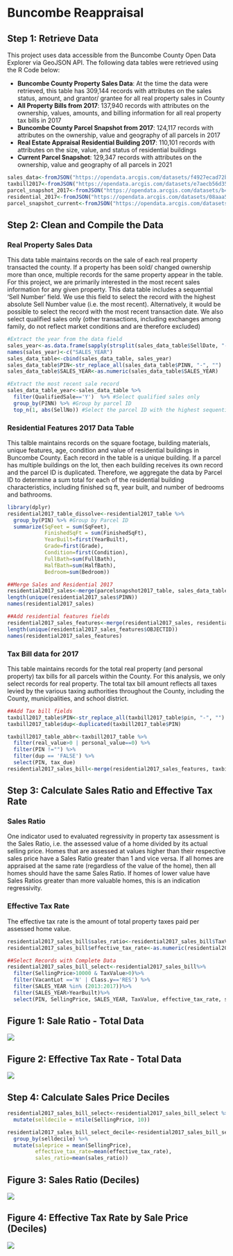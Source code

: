 Buncombe Reappraisal
================

## Step 1: Retrieve Data

This project uses data accessible from the Buncombe County Open Data
Explorer via GeoJSON API. The following data tables were retrieved using
the R Code below:

  - **Buncombe County Property Sales Data**: At the time the data were
    retrieved, this table has 309,144 records with attributes on the
    sales status, amount, and grantor/ grantee for all real property
    sales in County
  - **All Property Bills from 2017**: 137,940 records with attributes on
    the ownership, values, amounts, and billing information for all real
    property tax bills in 2017
  - **Buncombe County Parcel Snapshot from 2017**: 124,117 records with
    attributes on the ownership, value and geography of all parcels in
    2017
  - **Real Estate Appraisal Residential Building 2017**: 110,101 records
    with attributes on the size, value, and status of residential
    buildings
  - **Current Parcel Snapshot**: 129,347 records with attributes on the
    ownership, value and geography of all parcels in 2021

<!-- end list -->

``` r
sales_data<-fromJSON("https://opendata.arcgis.com/datasets/f4927ecad72b46b1b3ff5e27e45889e1_0.geojson", simplifyVector = TRUE)
taxbill2017<-fromJSON("https://opendata.arcgis.com/datasets/e7aecb56d3524f1bb3685b811c04c7ad_0.geojson", simplifyVector = TRUE)
parcel_snapshot_2017<-fromJSON("https://opendata.arcgis.com/datasets/b4a38f6d807247f8bedf16ae2989915f_9.geojson",simplifyVector = TRUE)
residential_2017<-fromJSON("https://opendata.arcgis.com/datasets/08aaa5796f41479a8f805ff7291dafa2_0.geojson", simplifyVector = TRUE)
parcel_snapshot_current<-fromJSON("https://opendata.arcgis.com/datasets/969e8c8088a34464961d227d8b1c3f38_1.geojson", simplifyVector = TRUE)
```

## Step 2: Clean and Compile the Data

### Real Property Sales Data

This data table maintains records on the sale of each real property
transacted the county. If a property has been sold/ changed ownership
more than once, multiple records for the same property appear in the
table. For this project, we are primarily interested in the most recent
sales information for any given property. This data table includes a
sequential ‘Sell Number’ field. We use this field to select the record
with the highest absolute Sell Number value (i.e. the most recent).
Alternatively, it would be possible to select the record with the most
recent transaction date. We also select qualified sales only (other
transactions, including exchanges among family, do not reflect market
conditions and are therefore excluded)

``` r
#Extract the year from the data field
sales_year<-as.data.frame(sapply(strsplit(sales_data_table$SellDate, "-"), `[`,1))
names(sales_year)<-c("SALES_YEAR")
sales_data_table<-cbind(sales_data_table, sales_year)
sales_data_table$PIN<-str_replace_all(sales_data_table$PINN, "-", "")
sales_data_table$SALES_YEAR<-as.numeric(sales_data_table$SALES_YEAR)

#Extract the most recent sale record
sales_data_table_year<-sales_data_table %>% 
  filter(QualifiedSale=='Y')  %>% #Select qualified sales only
  group_by(PINN) %>% #Group by parcel ID
  top_n(1, abs(SellNo)) #Select the parcel ID with the highest sequential sell number
```

### Residential Features 2017 Data Table

This talble maintains records on the square footage, building materials,
unique features, age, condition and value of residential buildings in
Buncombe County. Each record in the table is a unique building. If a
parcel has multiple buildings on the lot, then each building receives
its own record and the parcel ID is duplicated. Therefore, we aggregate
the data by Parcel ID to determine a sum total for each of the
residential building characteristics, including finished sq ft, year
built, and number of bedrooms and bathrooms.

``` r
library(dplyr)
residential2017_table_dissolve<-residential2017_table %>%
  group_by(PIN) %>% #Group by Parcel ID
  summarize(SqFeet = sum(SqFeet),
            FinishedSqFt = sum(FinishedSqFt),
            YearBuilt=first(YearBuilt),
            Grade=first(Grade),
            Condition=first(Condition),
            FullBath=sum(FullBath),
            HalfBath=sum(HalfBath),
            Bedroom=sum(Bedroom))

##Merge Sales and Residential 2017
residential2017_sales<-merge(parcelsnapshot2017_table, sales_data_table_year, by="PIN", all.x=TRUE)
length(unique(residential2017_sales$PINN))
names(residential2017_sales)

##Add residential features fields
residential2017_sales_features<-merge(residential2017_sales, residential2017_table_dissolve, by="PIN", all.x=TRUE)
length(unique(residential2017_sales_features$OBJECTID))
names(residential2017_sales_features)
```

### Tax Bill data for 2017

This table maintains records for the total real property (and personal
property) tax bills for all parcels within the County. For this
analysis, we only select records for real property. The total tax bill
amount reflects all taxes levied by the various taxing authorities
throughout the County, including the County, municipalities, and school
district.

``` r
##Add Tax bill fields
taxbill2017_table$PIN<-str_replace_all(taxbill2017_table$pin, "-", "")
taxbill2017_table$dup<-duplicated(taxbill2017_table$PIN)

taxbill2017_table_abbr<-taxbill2017_table %>%
  filter(real_value>0 | personal_value==0) %>%
  filter(PIN !="") %>%
  filter(dup == 'FALSE') %>%
  select(PIN, tax_due)
residential2017_sales_bill<-merge(residential2017_sales_features, taxbill2017_table_abbr, by="PIN", all.x=TRUE)
```

## Step 3: Calculate Sales Ratio and Effective Tax Rate

### Sales Ratio

One indicator used to evaluated regressivity in property tax assessment
is the Sales Ratio, i.e. the assessed value of a home divided by its
actual selling price. Homes that are assessed at values higher than
their respective sales price have a Sales Ratio greater than 1 and vice
versa. If all homes are appraised at the same rate (regardless of the
value of the home), then all homes should have the same Sales Ratio. If
homes of lower value have Sales Ratios greater than more valuable homes,
this is an indication regressivity.

### Effective Tax Rate

The effective tax rate is the amount of total property taxes paid per
assessed home value.

``` r
residential2017_sales_bill$sales_ratio<-residential2017_sales_bill$TaxValue/residential2017_sales_bill$SellingPrice
residential2017_sales_bill$effective_tax_rate<-as.numeric(residential2017_sales_bill$tax_due)/residential2017_sales_bill$SellingPrice

##Select Records with Complete Data
residential2017_sales_bill_select<-residential2017_sales_bill%>%
  filter(SellingPrice>10000 & TaxValue>0)%>%
  filter(VacantLot =='N' | Class.y=='RES') %>%
  filter(SALES_YEAR %in% (2013:2017))%>%
  filter(SALES_YEAR>YearBuilt)%>%
  select(PIN, SellingPrice, SALES_YEAR, TaxValue, effective_tax_rate, sales_ratio, PINN)
```

## Figure 1: Sale Ratio - Total Data

![](_posts/2021-03-22-Buncombe-Reappraisal_files/figure-gfm/unnamed-chunk-7-1.png)<!-- -->

## Figure 2: Effective Tax Rate - Total Data

![](2021-03-22-Buncombe-Reappraisal_files/figure-gfm/unnamed-chunk-8-1.png)<!-- -->

## Step 4: Calculate Sales Price Deciles

``` r
residential2017_sales_bill_select<-residential2017_sales_bill_select %>%
  mutate(selldecile = ntile(SellingPrice, 10))

residential2017_sales_bill_select_decile<-residential2017_sales_bill_select %>%
  group_by(selldecile) %>%
  mutate(saleprice = mean(SellingPrice),
         effective_tax_rate=mean(effective_tax_rate),
         sales_ratio=mean(sales_ratio))
```

## Figure 3: Sales Ratio (Deciles)

![](2021-03-22-Buncombe-Reappraisal_files/figure-gfm/unnamed-chunk-10-1.png)<!-- -->

## Figure 4: Effective Tax Rate by Sale Price (Deciles)

![](2021-03-22-Buncombe-Reappraisal_files/figure-gfm/unnamed-chunk-11-1.png)<!-- -->
